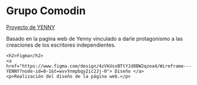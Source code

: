 <!DOCTYPE html>
<html lang="en">
<head>
  <meta charset="UTF-8">
  <meta name="viewport" content="width=device-width, initial-scale=1.0">
</head>
<body> 
    <h1>Grupo Comodin</h1>
    <a href="https://yenny-eight.vercel.app/" target=_ blank> Proyecto de YENNY</a>
    <p>Basado en la pagina web de Yenny vinculado a darle protagonismo a las creaciones de los escritores independientes.</p>

    <h2>Figma</h2>
    <a href="https://www.figma.com/design/4zVkUsxBTtYJd8BW2qzoa4/Wireframe---YENNY?node-id=0-1&t=wvvYnmpbqy2ic2Jj-0"> Diseño </a>
    <p>Realización del diseño de la página web.</p>
</body>
</html>

